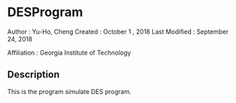 # DESProgram

Author          : Yu-Ho, Cheng
Created         : October 1 , 2018
Last Modified   : September 24, 2018

Affiliation          : Georgia Institute of Technology


Description
-------------

This is the program simulate DES program. 

